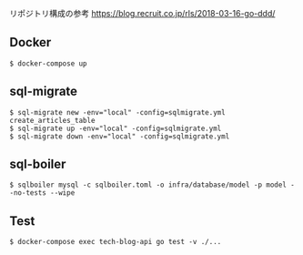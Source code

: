 リポジトリ構成の参考
https://blog.recruit.co.jp/rls/2018-03-16-go-ddd/

## Docker

```
$ docker-compose up
```

## sql-migrate

```
$ sql-migrate new -env="local" -config=sqlmigrate.yml create_articles_table
$ sql-migrate up -env="local" -config=sqlmigrate.yml
$ sql-migrate down -env="local" -config=sqlmigrate.yml
```

## sql-boiler

```
$ sqlboiler mysql -c sqlboiler.toml -o infra/database/model -p model --no-tests --wipe
```

## Test

```
$ docker-compose exec tech-blog-api go test -v ./...
```
